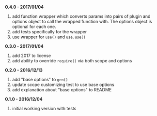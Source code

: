 **0.4.0 - 2017/01/04**

1. add function wrapper which converts params into pairs of plugin and options object to call the wrapped function with. The options object is optional for each one.
2. add tests specifically for the wrapper
3. use wrapper for `use()` and `use.use()`


**0.3.0 - 2017/01/04**

1. add 2017 to license
2. add ability to override `require()` via both scope and options


**0.2.0 - 2016/12/13**

1. add "base options" to `gen()`
2. update scope customizing test to use base options
3. add explanation about "base options" to README


**0.1.0 - 2016/12/04**

1. initial working version with tests
